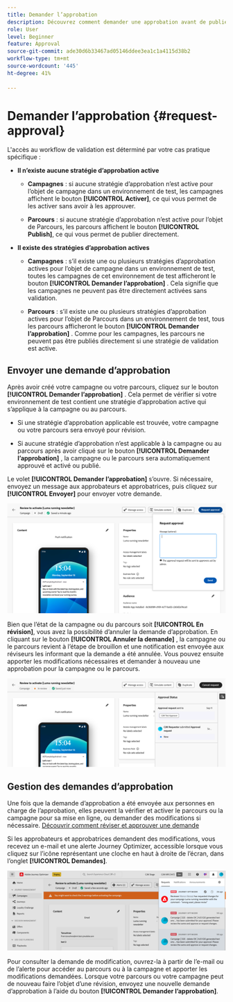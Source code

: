 ```yaml
---
title: Demander l’approbation
description: Découvrez comment demander une approbation avant de publier vos parcours et campagnes.
role: User
level: Beginner
feature: Approval
source-git-commit: ade30d6b33467ad05146ddee3ea1c1a4115d38b2
workflow-type: tm+mt
source-wordcount: '445'
ht-degree: 41%

---
```



# Demander l’approbation {#request-approval}

L&#39;accès au workflow de validation est déterminé par votre cas pratique spécifique :

* **Il n’existe aucune stratégie d’approbation active**

   * **Campagnes** : si aucune stratégie d’approbation n’est active pour l’objet de campagne dans un environnement de test, les campagnes affichent le bouton **[!UICONTROL Activer]**, ce qui vous permet de les activer sans avoir à les approuver.

   * **Parcours** : si aucune stratégie d’approbation n’est active pour l’objet de Parcours, les parcours affichent le bouton **[!UICONTROL Publish]**, ce qui vous permet de publier directement.

* **Il existe des stratégies d’approbation actives**

   * **Campagnes** : s’il existe une ou plusieurs stratégies d’approbation actives pour l’objet de campagne dans un environnement de test, toutes les campagnes de cet environnement de test afficheront le bouton **[!UICONTROL Demander l’approbation]** . Cela signifie que les campagnes ne peuvent pas être directement activées sans validation.

   * **Parcours** : s’il existe une ou plusieurs stratégies d’approbation actives pour l’objet de Parcours dans un environnement de test, tous les parcours afficheront le bouton **[!UICONTROL Demander l’approbation]** . Comme pour les campagnes, les parcours ne peuvent pas être publiés directement si une stratégie de validation est active.

## Envoyer une demande d’approbation

Après avoir créé votre campagne ou votre parcours, cliquez sur le bouton **[!UICONTROL Demander l’approbation]** . Cela permet de vérifier si votre environnement de test contient une stratégie d’approbation active qui s’applique à la campagne ou au parcours.

* Si une stratégie d’approbation applicable est trouvée, votre campagne ou votre parcours sera envoyé pour révision.

* Si aucune stratégie d’approbation n’est applicable à la campagne ou au parcours après avoir cliqué sur le bouton **[!UICONTROL Demander l’approbation]** , la campagne ou le parcours sera automatiquement approuvé et activé ou publié.

Le volet **[!UICONTROL Demander l’approbation]** s’ouvre. Si nécessaire, envoyez un message aux approbateurs et approbatrices, puis cliquez sur **[!UICONTROL Envoyer]** pour envoyer votre demande.

![](assets/approval-request.png)

Bien que l’état de la campagne ou du parcours soit **[!UICONTROL En révision]**, vous avez la possibilité d’annuler la demande d’approbation. En cliquant sur le bouton **[!UICONTROL Annuler la demande]** , la campagne ou le parcours revient à l’étape de brouillon et une notification est envoyée aux réviseurs les informant que la demande a été annulée. Vous pouvez ensuite apporter les modifications nécessaires et demander à nouveau une approbation pour la campagne ou le parcours.

![](assets/approval-cancel.png)

## Gestion des demandes d’approbation

Une fois que la demande d’approbation a été envoyée aux personnes en charge de l’approbation, elles peuvent la vérifier et activer le parcours ou la campagne pour sa mise en ligne, ou demander des modifications si nécessaire. [Découvrir comment réviser et approuver une demande](review-approve-request.md)

Si les approbateurs et approbatrices demandent des modifications, vous recevez un e-mail et une alerte Journey Optimizer, accessible lorsque vous cliquez sur l’icône représentant une cloche en haut à droite de l’écran, dans l’onglet **[!UICONTROL Demandes]**.

![](assets/changes-requested.png)

Pour consulter la demande de modification, ouvrez-la à partir de l’e-mail ou de l’alerte pour accéder au parcours ou à la campagne et apporter les modifications demandées. Lorsque votre parcours ou votre campagne peut de nouveau faire l’objet d’une révision, envoyez une nouvelle demande d’approbation à l’aide du bouton **[!UICONTROL Demander l’approbation]**.



